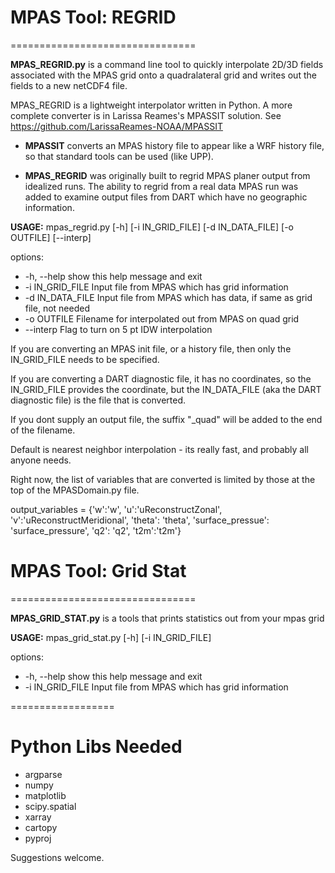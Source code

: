 # MPAS Tool: REGRID
================================

**MPAS_REGRID.py** is a command line tool to quickly interpolate 2D/3D fields associated with the MPAS grid 
onto a quadralateral grid and writes out the fields to a new netCDF4 file.

MPAS_REGRID is a lightweight interpolator written in Python. A more complete converter is in 
Larissa Reames's MPASSIT solution.  See https://github.com/LarissaReames-NOAA/MPASSIT

* **MPASSIT** converts an MPAS history file to appear like a WRF history file, so that standard tools can be used (like UPP).

* **MPAS_REGRID** was originally built to regrid MPAS planer output from idealized runs. The ability to regrid from a real data MPAS run was added to examine output files from DART which have no geographic information.


**USAGE:** mpas_regrid.py [-h] [-i IN_GRID_FILE] [-d IN_DATA_FILE] [-o OUTFILE] [--interp]

options:

* -h, --help       show this help message and exit
* -i IN_GRID_FILE  Input file from MPAS which has grid information
* -d IN_DATA_FILE  Input file from MPAS which has data, if same as grid file, not needed
* -o OUTFILE       Filename for interpolated out from MPAS on quad grid
* --interp         Flag to turn on 5 pt IDW interpolation

If you are converting an MPAS init file, or a history file, then only the IN_GRID_FILE needs to be specified.

If you are converting a DART diagnostic file, it has no coordinates, so the IN_GRID_FILE provides the coordinate,
but the IN_DATA_FILE (aka the DART diagnostic file) is the file that is converted.

If you dont supply an output file, the suffix "_quad" will be added to the end of the filename.

Default is nearest neighbor interpolation - its really fast, and probably all anyone needs.

Right now, the list of variables that are converted is limited by those at the top of the MPASDomain.py file.  

output_variables = {'w':'w', 'u':'uReconstructZonal', 'v':'uReconstructMeridional', 'theta': 'theta',
                    'surface_pressue': 'surface_pressure', 'q2': 'q2', 't2m':'t2m'}

# MPAS Tool: Grid Stat
================================

**MPAS_GRID_STAT.py** is a tools that prints statistics out from your mpas grid 


**USAGE:** mpas_grid_stat.py [-h] [-i IN_GRID_FILE] 

options:

* -h, --help       show this help message and exit
* -i IN_GRID_FILE  Input file from MPAS which has grid information


==================

Python Libs Needed
==================

* argparse
* numpy
* matplotlib
* scipy.spatial
* xarray
* cartopy 
* pyproj
                    
Suggestions welcome.
